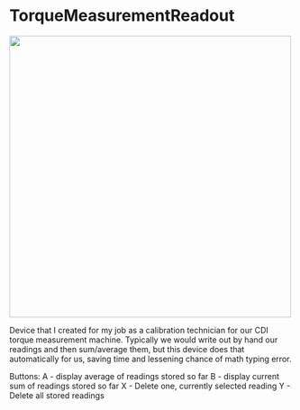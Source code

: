 # TorqueMeasurementReadout
<img src="https://github.com/user-attachments/assets/2c7a7984-3398-4284-b734-e995691c6646" width="500">

Device that I created for my job as a calibration technician for our CDI torque measurement machine. Typically we would write out by hand our readings and then sum/average them, but this device does that automatically for us, saving time and lessening chance of math typing error.

Buttons:
A - display average of readings stored so far
B - display current sum of readings stored so far
X - Delete one, currently selected reading
Y - Delete all stored readings
